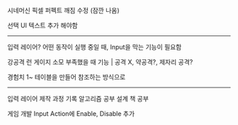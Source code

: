 
시네머신 픽셀 퍼펙트 깨짐 수정 (잠깐 나옴)

선택 UI 텍스트 추가 해야함

***

입력 레이어?
어떤 동작이 실행 중일 때, Input을 막는 기능이 필요함

강공격 런 게이지 소모
부족했을 때 기능 | 공격 X, 약공격?, 제자리 공격?

경험치 1~
테이블을 만들어 참조하는 방식으로


***

입력 레이어 제작 과정 기록
알고리즘 공부
설계 책 공부

게임 개발
Input Action에 Enable, Disable 추가

